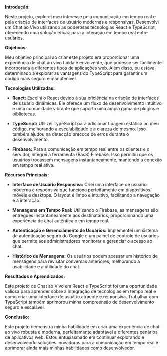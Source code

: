 **Introdução:**

Neste projeto, explorei meu interesse pela comunicação em tempo real e pela criação de interfaces de usuário modernas e responsivas. Desenvolvi um Chat ao Vivo utilizando as poderosas tecnologias React e TypeScript, oferecendo uma solução eficaz para a interação em tempo real entre usuários.

**Objetivos:**

Meu objetivo principal ao criar este projeto era proporcionar uma experiência de chat ao vivo fluida e envolvente, que pudesse ser facilmente incorporada a diferentes tipos de aplicações web. Além disso, eu estava determinado a explorar as vantagens do TypeScript para garantir um código mais seguro e manutenível.

**Tecnologias Utilizadas:**

- **React:** Escolhi o React devido à sua eficiência na criação de interfaces de usuário dinâmicas. Ele oferece um fluxo de desenvolvimento intuitivo e uma comunidade vibrante que suporta uma ampla gama de plugins e bibliotecas.

- **TypeScript:** Utilizei TypeScript para adicionar tipagem estática ao meu código, melhorando a escalabilidade e a clareza do mesmo. Isso também ajudou na detecção precoce de erros durante o desenvolvimento.

- **Firebase:** Para a comunicação em tempo real entre os clientes e o servidor, integrei a ferramenta (BasS) Firebase. Isso permitiu que os usuários trocassem mensagens instantaneamente, mantendo a conexão em tempo real ativa.

**Recursos Principais:**

- **Interface de Usuário Responsiva:** Criei uma interface de usuário moderna e responsiva que funciona perfeitamente em dispositivos móveis e desktops. O layout é limpo e intuitivo, facilitando a navegação e a interação.

- **Mensagens em Tempo Real:** Utilizando o Firebase, as mensagens são entregues instantaneamente aos destinatários, proporcionando uma experiência de chat autêntica e em tempo real.

- **Autenticação e Gerenciamento de Usuários:** Implementei um sistema de autenticação seguro do Google e um painel de controle de usuários que permite aos administradores monitorar e gerenciar o acesso ao chat.

- **Histórico de Mensagens:** Os usuários podem acessar um histórico de mensagens para revisitar conversas anteriores, melhorando a usabilidade e a utilidade do chat.

**Resultados e Aprendizados:**

Este projeto de Chat ao Vivo em React e TypeScript foi uma oportunidade valiosa para aprender sobre a integração de tecnologias em tempo real e como criar uma interface de usuário atraente e responsiva. Trabalhar com TypeScript também aprimorou minha compreensão de desenvolvimento seguro e escalável.

**Conclusão:**

Este projeto demonstra minha habilidade em criar uma experiência de chat ao vivo robusta e moderna, perfeitamente adaptável a diferentes cenários de aplicativos web. Estou entusiasmado em continuar explorando e desenvolvendo soluções inovadoras para a comunicação em tempo real e aprimorar ainda mais minhas habilidades como desenvolvedor.
